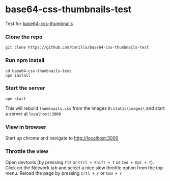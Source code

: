 # base64-css-thumbnails-test

Test for [base64-css-thumbnails](https://github.com/borilla/base64-css-thumbnails)

### Clone the repo

```shell
git clone https://github.com/borilla/base64-css-thumbnails-test

```

### Run npm install

```shell
cd base64-css-thumbnails-test
npm install
```

### Start the server

```shell
npm start
```

This will rebuild `thumbnails.css` from the images in `static\images\` and start a server at `localhost:3000`

### View in browser

Start up chrome and navigate to [http://localhost:3000](http://localhost:3000)

### Throttle the view

Open devtools (by pressing `f12` or `Ctrl + Shift + I` or `Cmd + Opt + I`).
Click on the Network tab and select a nice slow throttle option from the top menu.
Reload the page by pressing `Crtl + r` or `Cmd + r`
